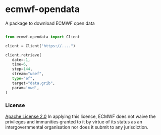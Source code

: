 # ecmwf-opendata

A package to download ECMWF open data

```python    

from ecmwf.opendata import Client

client = Client("https://....")

client.retrieve(
   date=-1,
   time=6,
   step=144,
   stream="waef",
   type="ef",
   target="data.grib",
   param='mwd',
)

```

### License
[Apache License 2.0](LICENSE) In applying this licence, ECMWF does not waive the privileges and immunities
granted to it by virtue of its status as an intergovernmental organisation nor does it submit to any jurisdiction.
